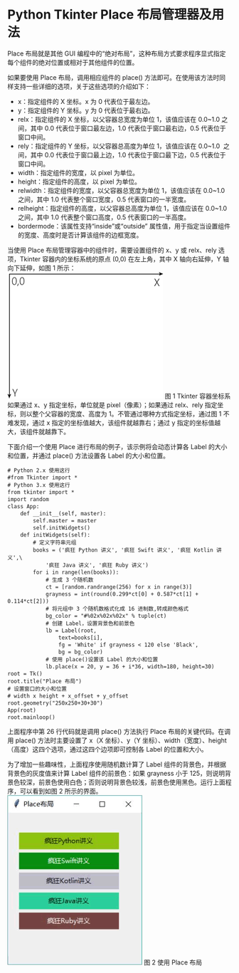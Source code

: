 # Python Tkinter Place 布局管理器及用法

Place 布局就是其他 GUI 编程中的“绝对布局”，这种布局方式要求程序显式指定每个组件的绝对位置或相对于其他组件的位置。

如果要使用 Place 布局，调用相应组件的 place() 方法即可。在使用该方法时同样支持一些详细的选项，关于这些选项的介绍如下：

*   x：指定组件的 X 坐标。x 为 0 代表位于最左边。
*   y：指定组件的 Y 坐标。y 为 0 代表位于最右边。
*   relx：指定组件的 X 坐标，以父容器总宽度为单位 1，该值应该在 0.0~1.0 之间，其中 0.0 代表位于窗口最左边，1.0 代表位于窗口最右边，0.5 代表位于窗口中间。
*   rely：指定组件的 Y 坐标，以父容器总高度为单位 1，该值应该在 0.0~1.0  之间，其中 0.0 代表位于窗口最上边，1.0 代表位于窗口最下边，0.5 代表位于窗口中间。
*   width：指定组件的宽度，以 pixel 为单位。
*   height：指定组件的高度，以 pixel 为单位。
*   relwidth：指定组件的宽度，以父容器总宽度为单位 1，该值应该在 0.0~1.0 之间，其中 1.0 代表整个窗口宽度，0.5 代表窗口的一半宽度。
*   relheight：指定组件的高度，以父容器总高度为单位 1，该值应该在 0.0~1.0 之间，其中 1.0 代表整个窗口高度，0.5 代表窗口的一半高度。
*   bordermode：该属性支持“inside”或“outside” 属性值，用于指定当设置组件的宽度、高度时是否计算该组件的边框宽度。

当使用 Place 布局管理容器中的组件时，需要设置组件的 x、y 或 relx、rely 选项，Tkinter 容器内的坐标系统的原点 (0,0) 在左上角，其中 X 轴向右延伸，Y 轴向下延伸，如图 1 所示：
![](img/861778ded1d1e5fe6122eb66a316fa8f.jpg)
图 1 Tkinter 容器坐标系
如果通过 x、y 指定坐标，单位就是 pixel（像素）；如果通过 relx、rely 指定坐标，则以整个父容器的宽度、高度为 1。不管通过哪种方式指定坐标，通过图 1 不难发现，通过 x 指定的坐标值越大，该组件就越靠右；通过 y 指定的坐标值越大，该组件就越靠下。

下面介绍一个使用 Place 进行布局的例子，该示例将会动态计算各 Label 的大小和位置，并通过 place() 方法设置各 Label 的大小和位置。

```
# Python 2.x 使用这行
#from Tkinter import *
# Python 3.x 使用这行
from tkinter import *
import random
class App:
    def __init__(self, master):
        self.master = master
        self.initWidgets()
    def initWidgets(self):
        # 定义字符串元组
        books = ('疯狂 Python 讲义', '疯狂 Swift 讲义', '疯狂 Kotlin 讲义',\
            '疯狂 Java 讲义', '疯狂 Ruby 讲义')
        for i in range(len(books)):
            # 生成 3 个随机数
            ct = [random.randrange(256) for x in range(3)]
            grayness = int(round(0.299*ct[0] + 0.587*ct[1] + 0.114*ct[2]))
            # 将元组中 3 个随机数格式化成 16 进制数,转成颜色格式
            bg_color = "#%02x%02x%02x" % tuple(ct)
            # 创建 Label，设置背景色和前景色
            lb = Label(root,
                text=books[i],
                fg = 'White' if grayness < 120 else 'Black',
                bg = bg_color)
            # 使用 place()设置该 Label 的大小和位置
            lb.place(x = 20, y = 36 + i*36, width=180, height=30)
root = Tk()
root.title("Place 布局")
# 设置窗口的大小和位置
# width x height + x_offset + y_offset
root.geometry("250x250+30+30")  
App(root)
root.mainloop()
```

上面程序中第 26 行代码就是调用 place() 方法执行 Place 布局的关键代码。在调用 place() 方法时主要设置了 x（X 坐标）、y（Y 坐标）、width（宽度）、height（高度）这四个选项，通过这四个边项即可控制各 Label 的位置和大小。

为了增加一些趣味性，上面程序使用随机数计算了 Label 组件的背景色，并根据背景色的灰度值来计算 Label 组件的前景色：如果 grayness 小于 125，则说明背景色较深，前景色使用白色；否则说明背景色较浅，前景色使用黑色。运行上面程序，可以看到如图 2 所示的界面。
![使用 Place 布局](img/1edd48e88c94ae69faefc6a74593b67f.jpg)
图 2 使用 Place 布局